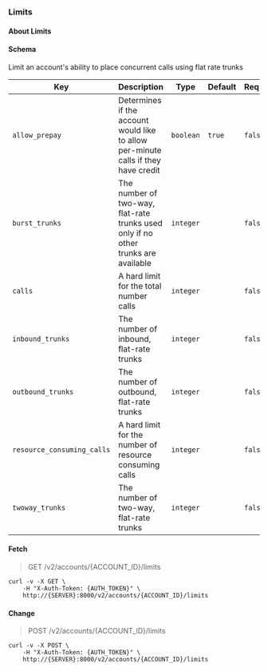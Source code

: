 ### Limits

#### About Limits

#### Schema

Limit an account's ability to place concurrent calls using flat rate trunks

Key | Description | Type | Default | Required
--- | ----------- | ---- | ------- | --------
`allow_prepay` | Determines if the account would like to allow per-minute calls if they have credit | `boolean` | `true` | `false`
`burst_trunks` | The number of two-way, flat-rate trunks used only if no other trunks are available | `integer` |   | `false`
`calls` | A hard limit for the total number calls | `integer` |   | `false`
`inbound_trunks` | The number of inbound, flat-rate trunks | `integer` |   | `false`
`outbound_trunks` | The number of outbound, flat-rate trunks | `integer` |   | `false`
`resource_consuming_calls` | A hard limit for the number of resource consuming calls | `integer` |   | `false`
`twoway_trunks` | The number of two-way, flat-rate trunks | `integer` |   | `false`


#### Fetch

> GET /v2/accounts/{ACCOUNT_ID}/limits

```shell
curl -v -X GET \
    -H "X-Auth-Token: {AUTH_TOKEN}" \
    http://{SERVER}:8000/v2/accounts/{ACCOUNT_ID}/limits
```

#### Change

> POST /v2/accounts/{ACCOUNT_ID}/limits

```shell
curl -v -X POST \
    -H "X-Auth-Token: {AUTH_TOKEN}" \
    http://{SERVER}:8000/v2/accounts/{ACCOUNT_ID}/limits
```

